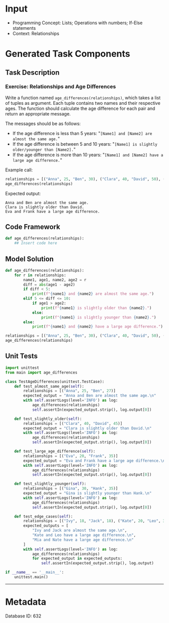 # Input
- Programming Concept: Lists; Operations with numbers; If-Else statements
- Context: Relationships

# Generated Task Components
## Task Description
### Exercise: Relationships and Age Differences

Write a function named `age_differences(relationships)`, which takes a list of tuples as argument. Each tuple contains two names and their respective ages. The function should calculate the age difference for each pair and return an appropriate message.

The messages should be as follows:
- If the age difference is less than 5 years: "`[Name1] and [Name2] are almost the same age.`"
- If the age difference is between 5 and 10 years: "`[Name1] is slightly older/younger than [Name2].`"
- If the age difference is more than 10 years: "`[Name1] and [Name2] have a large age difference.`"

Example call:
```python
relationships = [("Anna", 25, "Ben", 30), ("Clara", 40, "David", 50), ("Eva", 20, "Frank", 35)]
age_differences(relationships)
```

Expected output:
```
Anna and Ben are almost the same age.
Clara is slightly older than David.
Eva and Frank have a large age difference.
```

## Code Framework
```python
def age_differences(relationships):
    ## Insert code here
```

## Model Solution
```python
def age_differences(relationships):
    for r in relationships:
        name1, age1, name2, age2 = r
        diff = abs(age1 - age2)
        if diff < 5:
            print(f"{name1} and {name2} are almost the same age.")
        elif 5 <= diff <= 10:
            if age1 > age2:
                print(f"{name1} is slightly older than {name2}.")
            else:
                print(f"{name1} is slightly younger than {name2}.")
        else:
            print(f"{name1} and {name2} have a large age difference.")

relationships = [("Anna", 25, "Ben", 30), ("Clara", 40, "David", 50), ("Eva", 20, "Frank", 35)]
age_differences(relationships)
```

## Unit Tests
```python
import unittest
from main import age_differences

class TestAgeDifferences(unittest.TestCase):
    def test_almost_same_age(self):
        relationships = [("Anna", 25, "Ben", 27)]
        expected_output = "Anna and Ben are almost the same age.\n"
        with self.assertLogs(level='INFO') as log:
            age_differences(relationships)
            self.assertIn(expected_output.strip(), log.output[0])

    def test_slightly_older(self):
        relationships = [("Clara", 40, "David", 45)]
        expected_output = "Clara is slightly older than David.\n"
        with self.assertLogs(level='INFO') as log:
            age_differences(relationships)
            self.assertIn(expected_output.strip(), log.output[0])

    def test_large_age_difference(self):
        relationships = [("Eva", 20, "Frank", 35)]
        expected_output = "Eva and Frank have a large age difference.\n"
        with self.assertLogs(level='INFO') as log:
            age_differences(relationships)
            self.assertIn(expected_output.strip(), log.output[0])

    def test_slightly_younger(self):
        relationships = [("Gina", 30, "Hank", 35)]
        expected_output = "Gina is slightly younger than Hank.\n"
        with self.assertLogs(level='INFO') as log:
            age_differences(relationships)
            self.assertIn(expected_output.strip(), log.output[0])

    def test_edge_cases(self):
        relationships = [("Ivy", 18, "Jack", 18), ("Kate", 20, "Leo", 30), ("Mia", 25, "Nate", 35)]
        expected_outputs = [
            "Ivy and Jack are almost the same age.\n",
            "Kate and Leo have a large age difference.\n",
            "Mia and Nate have a large age difference.\n"
        ]
        with self.assertLogs(level='INFO') as log:
            age_differences(relationships)
            for expected_output in expected_outputs:
                self.assertIn(expected_output.strip(), log.output)

if __name__ == '__main__':
    unittest.main()
```
___
# Metadata
Database ID: 632
